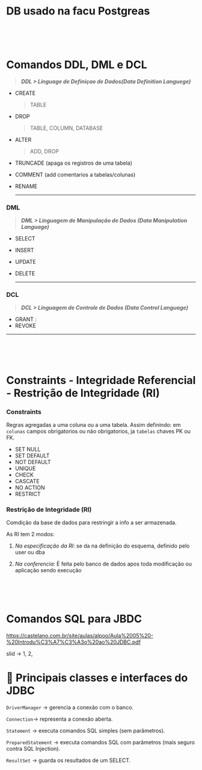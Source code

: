 # DB usado na facu Postgreas 

<br><br><br>

# Comandos DDL, DML e DCL

> ***DDL > Linguage de Definiçao de Dados(Data Definition Languege)***

-   CREATE
    > TABLE

-   DROP
    >   TABLE, COLUMN, DATABASE

-   ALTER
    >   ADD, DROP

-   TRUNCADE (apaga os registros de uma tabela)
-   COMMENT (add comentarios a tabelas/colunas)
-   RENAME

    ---

### DML

> ***DML > Linguagem de Manipulação de Dados (Data Manipulation Language)***

-   SELECT
-   INSERT
-   UPDATE
-   DELETE

    ---
    
### DCL

> ***DCL > Linguagem de Controle de Dados (Data Control Language)***

-   GRANT : 
-   REVOKE 

---
<br><br><br>

# Constraints - Integridade Referencial - Restrição de Integridade (RI)

### Constraints

Regras agregadas a uma coluna ou a uma tabela. Assim definindo: em `colunas` campos obrigatorios ou não obrigatorios, ja  `tabelas` chaves PK ou FK.


-   SET NULL
-   SET DEFAULT
-   NOT DEFAULT
-   UNIQUE
-   CHECK
-   CASCATE
-   NO ACTION
-   RESTRICT

### Restrição de Integridade (RI)
Comdição da base de dados para restringir a info a ser armazenada.

As RI tem 2 modos:

1. *Na especificação da RI*: se da na definição do esquema, definido pelo user ou dba

2.  *Na conferencia*: È feita pelo banco de dados apos toda modificação ou aplicação sendo execução 

<br><br><br>



# Comandos SQL para JBDC

https://castelano.com.br/site/aulas/alpoo/Aula%2005%20-%20Introdu%C3%A7%C3%A3o%20ao%20JDBC.pdf

slid -> 1, 2, 

# 🔑 Principais classes e interfaces do JDBC

`DriverManager` → gerencia a conexão com o banco.
    
`Connection`→ representa a conexão aberta.

`Statement` → executa comandos SQL simples (sem parâmetros).

`PreparedStatement` → executa comandos SQL com parâmetros (mais seguro contra SQL Injection).

`ResultSet` → guarda os resultados de um SELECT.